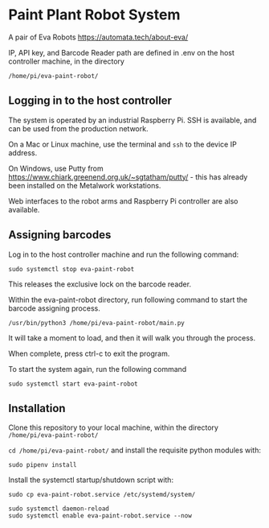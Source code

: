 # Paint Plant Robot System

A pair of Eva Robots https://automata.tech/about-eva/

IP, API key, and Barcode Reader path are defined in .env on the host controller machine, in the directory
```
/home/pi/eva-paint-robot/
```

## Logging in to the host controller

The system is operated by an industrial Raspberry Pi. SSH is available, and can be used from the production network.

On a Mac or Linux machine, use the terminal and ```ssh``` to the device IP address.

On Windows, use Putty from https://www.chiark.greenend.org.uk/~sgtatham/putty/ - this has already been installed on the Metalwork workstations.

Web interfaces to the robot arms and Raspberry Pi controller are also available.

## Assigning barcodes

Log in to the host controller machine and run the following command:
```
sudo systemctl stop eva-paint-robot
```

This releases the exclusive lock on the barcode reader.

Within the eva-paint-robot directory, run following command
to start the barcode assigning process.

```/usr/bin/python3 /home/pi/eva-paint-robot/main.py```

It will take a moment to load, and then it will walk you through the process.

When complete, press ctrl-c to exit the program.

To start the system again, run the following command
```
sudo systemctl start eva-paint-robot
```

## Installation

Clone this repository to your local machine, within the directory ```/home/pi/eva-paint-robot/```

```cd /home/pi/eva-paint-robot/``` and install the requisite python modules with:

```
sudo pipenv install
```

Install the systemctl startup/shutdown script with:

```
sudo cp eva-paint-robot.service /etc/systemd/system/

sudo systemctl daemon-reload
sudo systemctl enable eva-paint-robot.service --now
```